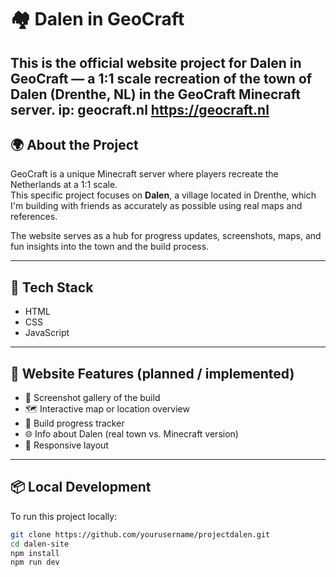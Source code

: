 # 🏘️ Dalen in GeoCraft

This is the official website project for **Dalen in GeoCraft** — a 1:1 scale recreation of the town of Dalen (Drenthe, NL) in the GeoCraft Minecraft server.
ip: geocraft.nl
https://geocraft.nl
---

## 🌍 About the Project

GeoCraft is a unique Minecraft server where players recreate the Netherlands at a 1:1 scale.  
This specific project focuses on **Dalen**, a village located in Drenthe, which I'm building with friends as accurately as possible using real maps and references.

The website serves as a hub for progress updates, screenshots, maps, and fun insights into the town and the build process.

---

## 🔧 Tech Stack

- HTML
- CSS
- JavaScript


---

## 🚧 Website Features (planned / implemented)

- 📸 Screenshot gallery of the build
- 🗺️ Interactive map or location overview
- 🧱 Build progress tracker
- 🌐 Info about Dalen (real town vs. Minecraft version)
- 📱 Responsive layout

---

## 📦 Local Development

To run this project locally:

```bash
git clone https://github.com/yourusername/projectdalen.git
cd dalen-site
npm install
npm run dev
